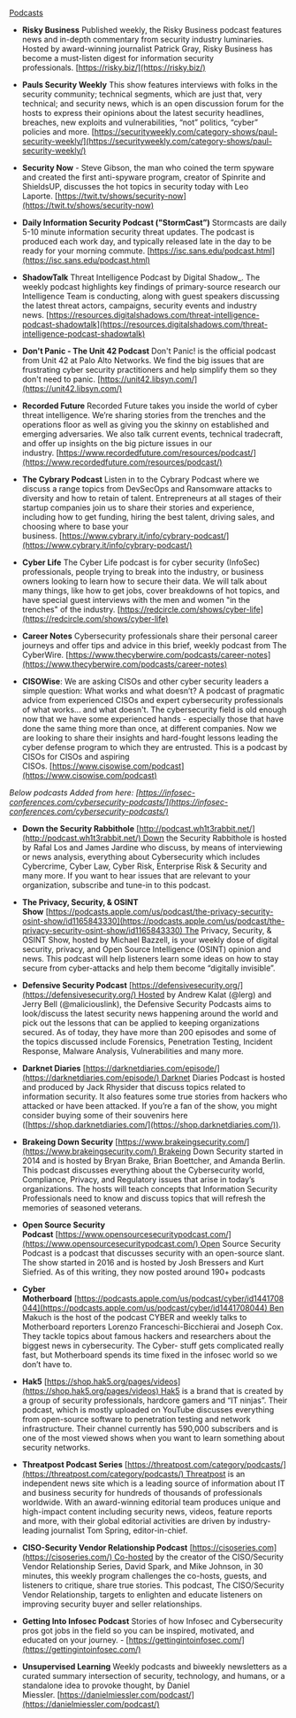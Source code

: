 


[Podcasts](https://www.reddit.com/r/cybersecurity/wiki/podcasts)

- **Risky Business** Published weekly, the Risky Business podcast features news and in-depth commentary from security industry luminaries. Hosted by award-winning journalist Patrick Gray, Risky Business has become a must-listen digest for information security professionals. [https://risky.biz/](https://risky.biz/)
    
- **Pauls Security Weekly** This show features interviews with folks in the security community; technical segments, which are just that, very technical; and security news, which is an open discussion forum for the hosts to express their opinions about the latest security headlines, breaches, new exploits and vulnerabilities, “not” politics, “cyber” policies and more. [https://securityweekly.com/category-shows/paul-security-weekly/](https://securityweekly.com/category-shows/paul-security-weekly/)
    
- **Security Now** - Steve Gibson, the man who coined the term spyware and created the first anti-spyware program, creator of Spinrite and ShieldsUP, discusses the hot topics in security today with Leo Laporte. [https://twit.tv/shows/security-now](https://twit.tv/shows/security-now)
    
- **Daily Information Security Podcast ("StormCast”)** Stormcasts are daily 5-10 minute information security threat updates. The podcast is produced each work day, and typically released late in the day to be ready for your morning commute. [https://isc.sans.edu/podcast.html](https://isc.sans.edu/podcast.html)
    
- **ShadowTalk** Threat Intelligence Podcast by Digital Shadow_. The weekly podcast highlights key findings of primary-source research our Intelligence Team is conducting, along with guest speakers discussing the latest threat actors, campaigns, security events and industry news. [https://resources.digitalshadows.com/threat-intelligence-podcast-shadowtalk](https://resources.digitalshadows.com/threat-intelligence-podcast-shadowtalk)
    
- **Don't Panic - The Unit 42 Podcast** Don't Panic! is the official podcast from Unit 42 at Palo Alto Networks. We find the big issues that are frustrating cyber security practitioners and help simplify them so they don't need to panic. [https://unit42.libsyn.com/](https://unit42.libsyn.com/)
    
- **Recorded Future** Recorded Future takes you inside the world of cyber threat intelligence. We’re sharing stories from the trenches and the operations floor as well as giving you the skinny on established and emerging adversaries. We also talk current events, technical tradecraft, and offer up insights on the big picture issues in our industry. [https://www.recordedfuture.com/resources/podcast/](https://www.recordedfuture.com/resources/podcast/)
    
- **The Cybrary Podcast** Listen in to the Cybrary Podcast where we discuss a range topics from DevSecOps and Ransomware attacks to diversity and how to retain of talent. Entrepreneurs at all stages of their startup companies join us to share their stories and experience, including how to get funding, hiring the best talent, driving sales, and choosing where to base your business. [https://www.cybrary.it/info/cybrary-podcast/](https://www.cybrary.it/info/cybrary-podcast/)
    
- **Cyber Life** The Cyber Life podcast is for cyber security (InfoSec) professionals, people trying to break into the industry, or business owners looking to learn how to secure their data. We will talk about many things, like how to get jobs, cover breakdowns of hot topics, and have special guest interviews with the men and women "in the trenches" of the industry. [https://redcircle.com/shows/cyber-life](https://redcircle.com/shows/cyber-life)
    
- **Career Notes** Cybersecurity professionals share their personal career journeys and offer tips and advice in this brief, weekly podcast from The CyberWire. [https://www.thecyberwire.com/podcasts/career-notes](https://www.thecyberwire.com/podcasts/career-notes)
    
- **CISOWise**: We are asking CISOs and other cyber security leaders a simple question: What works and what doesn’t? A podcast of pragmatic advice from experienced CISOs and expert cybersecurity professionals of what works... and what doesn't. The cybersecurity field is old enough now that we have some experienced hands - especially those that have done the same thing more than once, at different companies. Now we are looking to share their insights and hard-fought lessons leading the cyber defense program to which they are entrusted. This is a podcast by CISOs for CISOs and aspiring CISOs. [https://www.cisowise.com/podcast](https://www.cisowise.com/podcast)
    

_Below podcasts Added from here: [https://infosec-conferences.com/cybersecurity-podcasts/](https://infosec-conferences.com/cybersecurity-podcasts/)_

- **Down the Security Rabbithole** [http://podcast.wh1t3rabbit.net/](http://podcast.wh1t3rabbit.net/) Down the Security Rabbithole is hosted by Rafal Los and James Jardine who discuss, by means of interviewing or news analysis, everything about Cybersecurity which includes Cybercrime, Cyber Law, Cyber Risk, Enterprise Risk & Security and many more. If you want to hear issues that are relevant to your organization, subscribe and tune-in to this podcast.
    
- **The Privacy, Security, & OSINT Show** [https://podcasts.apple.com/us/podcast/the-privacy-security-osint-show/id1165843330](https://podcasts.apple.com/us/podcast/the-privacy-security-osint-show/id1165843330) The Privacy, Security, & OSINT Show, hosted by Michael Bazzell, is your weekly dose of digital security, privacy, and Open Source Intelligence (OSINT) opinion and news. This podcast will help listeners learn some ideas on how to stay secure from cyber-attacks and help them become “digitally invisible”.
    
- **Defensive Security Podcast** [https://defensivesecurity.org/](https://defensivesecurity.org/) Hosted by Andrew Kalat (@lerg) and Jerry Bell (@maliciouslink), the Defensive Security Podcasts aims to look/discuss the latest security news happening around the world and pick out the lessons that can be applied to keeping organizations secured. As of today, they have more than 200 episodes and some of the topics discussed include Forensics, Penetration Testing, Incident Response, Malware Analysis, Vulnerabilities and many more.
    
- **Darknet Diaries** [https://darknetdiaries.com/episode/](https://darknetdiaries.com/episode/) Darknet Diaries Podcast is hosted and produced by Jack Rhysider that discuss topics related to information security. It also features some true stories from hackers who attacked or have been attacked. If you’re a fan of the show, you might consider buying some of their souvenirs here ([https://shop.darknetdiaries.com/](https://shop.darknetdiaries.com/)).
    
- **Brakeing Down Security** [https://www.brakeingsecurity.com/](https://www.brakeingsecurity.com/) Brakeing Down Security started in 2014 and is hosted by Bryan Brake, Brian Boettcher, and Amanda Berlin. This podcast discusses everything about the Cybersecurity world, Compliance, Privacy, and Regulatory issues that arise in today’s organizations. The hosts will teach concepts that Information Security Professionals need to know and discuss topics that will refresh the memories of seasoned veterans.
    
- **Open Source Security Podcast** [https://www.opensourcesecuritypodcast.com/](https://www.opensourcesecuritypodcast.com/) Open Source Security Podcast is a podcast that discusses security with an open-source slant. The show started in 2016 and is hosted by Josh Bressers and Kurt Siefried. As of this writing, they now posted around 190+ podcasts
    
- **Cyber Motherboard** [https://podcasts.apple.com/us/podcast/cyber/id1441708044](https://podcasts.apple.com/us/podcast/cyber/id1441708044) Ben Makuch is the host of the podcast CYBER and weekly talks to Motherboard reporters Lorenzo Franceschi-Bicchierai and Joseph Cox. They tackle topics about famous hackers and researchers about the biggest news in cybersecurity. The Cyber- stuff gets complicated really fast, but Motherboard spends its time fixed in the infosec world so we don’t have to.
    
- **Hak5** [https://shop.hak5.org/pages/videos](https://shop.hak5.org/pages/videos) Hak5 is a brand that is created by a group of security professionals, hardcore gamers and “IT ninjas”. Their podcast, which is mostly uploaded on YouTube discusses everything from open-source software to penetration testing and network infrastructure. Their channel currently has 590,000 subscribers and is one of the most viewed shows when you want to learn something about security networks.
    
- **Threatpost Podcast Series** [https://threatpost.com/category/podcasts/](https://threatpost.com/category/podcasts/) Threatpost is an independent news site which is a leading source of information about IT and business security for hundreds of thousands of professionals worldwide. With an award-winning editorial team produces unique and high-impact content including security news, videos, feature reports and more, with their global editorial activities are driven by industry-leading journalist Tom Spring, editor-in-chief.
    
- **CISO-Security Vendor Relationship Podcast** [https://cisoseries.com](https://cisoseries.com/) Co-hosted by the creator of the CISO/Security Vendor Relationship Series, David Spark, and Mike Johnson, in 30 minutes, this weekly program challenges the co-hosts, guests, and listeners to critique, share true stories. This podcast, The CISO/Security Vendor Relationship, targets to enlighten and educate listeners on improving security buyer and seller relationships.
    
- **Getting Into Infosec Podcast** Stories of how Infosec and Cybersecurity pros got jobs in the field so you can be inspired, motivated, and educated on your journey. - [https://gettingintoinfosec.com/](https://gettingintoinfosec.com/)
    
- **Unsupervised Learning** Weekly podcasts and biweekly newsletters as a curated summary intersection of security, technology, and humans, or a standalone idea to provoke thought, by Daniel Miessler. [https://danielmiessler.com/podcast/](https://danielmiessler.com/podcast/)
